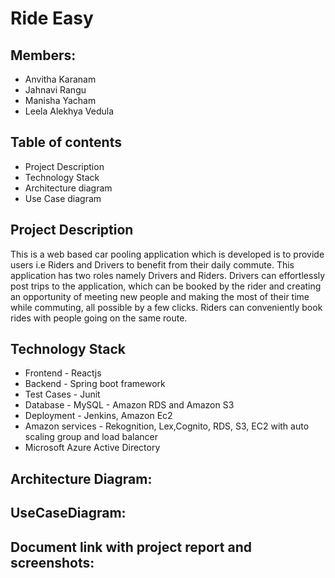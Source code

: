 # Ride Easy

## Members:
* Anvitha Karanam 
* Jahnavi Rangu 
* Manisha Yacham
* Leela Alekhya Vedula

## Table of contents
* Project Description
* Technology Stack
* Architecture diagram
* Use Case diagram

## Project Description
This is a web based car pooling application which is developed is to provide users i.e Riders and Drivers to benefit from their daily commute. This application has two roles namely Drivers and Riders. Drivers can effortlessly post trips to the application, which can be booked by the rider and creating an opportunity of meeting new people and making the most of their time while commuting, all possible by a few clicks. Riders can conveniently book rides with people going on the same route.

## Technology Stack
* Frontend - Reactjs
* Backend -  Spring boot framework
* Test Cases - Junit
* Database - MySQL - Amazon RDS and Amazon S3
* Deployment - Jenkins, Amazon Ec2
* Amazon services - Rekognition, Lex,Cognito, RDS, S3, EC2 with auto scaling group and load balancer
* Microsoft Azure Active Directory

## Architecture Diagram:


## UseCaseDiagram:


## Document link with project report and screenshots:
